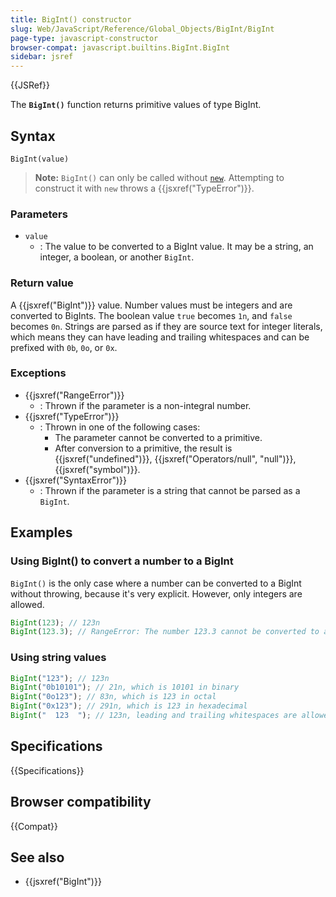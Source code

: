 ```yaml
---
title: BigInt() constructor
slug: Web/JavaScript/Reference/Global_Objects/BigInt/BigInt
page-type: javascript-constructor
browser-compat: javascript.builtins.BigInt.BigInt
sidebar: jsref
---
```


{{JSRef}}

The **`BigInt()`** function returns primitive values of type BigInt.

## Syntax

```js-nolint
BigInt(value)
```

> **Note:** `BigInt()` can only be called without [`new`](/en-US/docs/Web/JavaScript/Reference/Operators/new). Attempting to construct it with `new` throws a {{jsxref("TypeError")}}.

### Parameters

- `value`
  - : The value to be converted to a BigInt value. It may be a string, an integer, a boolean, or another `BigInt`.

### Return value

A {{jsxref("BigInt")}} value. Number values must be integers and are converted to BigInts. The boolean value `true` becomes `1n`, and `false` becomes `0n`. Strings are parsed as if they are source text for integer literals, which means they can have leading and trailing whitespaces and can be prefixed with `0b`, `0o`, or `0x`.

### Exceptions

- {{jsxref("RangeError")}}
  - : Thrown if the parameter is a non-integral number.
- {{jsxref("TypeError")}}
  - : Thrown in one of the following cases:
    - The parameter cannot be converted to a primitive.
    - After conversion to a primitive, the result is {{jsxref("undefined")}}, {{jsxref("Operators/null", "null")}}, {{jsxref("symbol")}}.
- {{jsxref("SyntaxError")}}
  - : Thrown if the parameter is a string that cannot be parsed as a `BigInt`.

## Examples

### Using BigInt() to convert a number to a BigInt

`BigInt()` is the only case where a number can be converted to a BigInt without throwing, because it's very explicit. However, only integers are allowed.

```js
BigInt(123); // 123n
BigInt(123.3); // RangeError: The number 123.3 cannot be converted to a BigInt because it is not an integer
```

### Using string values

```js
BigInt("123"); // 123n
BigInt("0b10101"); // 21n, which is 10101 in binary
BigInt("0o123"); // 83n, which is 123 in octal
BigInt("0x123"); // 291n, which is 123 in hexadecimal
BigInt("  123  "); // 123n, leading and trailing whitespaces are allowed
```

## Specifications

{{Specifications}}

## Browser compatibility

{{Compat}}

## See also

- {{jsxref("BigInt")}}
